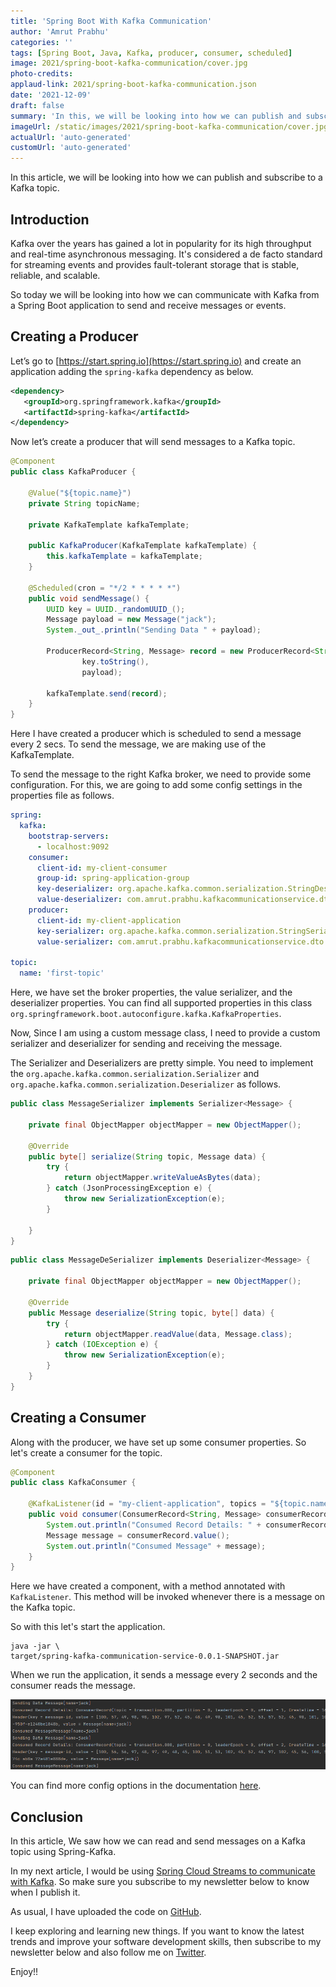 ```yaml
---
title: 'Spring Boot With Kafka Communication'
author: 'Amrut Prabhu'
categories: ''
tags: [Spring Boot, Java, Kafka, producer, consumer, scheduled]
image: 2021/spring-boot-kafka-communication/cover.jpg
photo-credits:
applaud-link: 2021/spring-boot-kafka-communication.json
date: '2021-12-09'
draft: false
summary: 'In this, we will be looking into how we can publish and subscribe to a Kafka topic using Spring Kafka'
imageUrl: /static/images/2021/spring-boot-kafka-communication/cover.jpg
actualUrl: 'auto-generated'
customUrl: 'auto-generated'
---
```


In this article, we will be looking into how we can publish and subscribe to a Kafka topic.

## Introduction

Kafka over the years has gained a lot in popularity for its high throughput and real-time asynchronous messaging. It's considered a de facto standard for streaming events and provides fault-tolerant storage that is stable, reliable, and scalable.

So today we will be looking into how we can communicate with Kafka from a Spring Boot application to send and receive messages or events.

## Creating a Producer

Let’s go to [https://start.spring.io](https://start.spring.io) and create an application adding the `spring-kafka` dependency as below.

```xml
<dependency>
   <groupId>org.springframework.kafka</groupId>
   <artifactId>spring-kafka</artifactId>
</dependency>
```

<AdsFlows id="adflow1" slot="8168941152" />

Now let’s create a producer that will send messages to a Kafka topic.

```java
@Component
public class KafkaProducer {

    @Value("${topic.name}")
    private String topicName;

    private KafkaTemplate kafkaTemplate;

    public KafkaProducer(KafkaTemplate kafkaTemplate) {
        this.kafkaTemplate = kafkaTemplate;
    }

    @Scheduled(cron = "*/2 * * * * *")
    public void sendMessage() {
        UUID key = UUID._randomUUID_();
        Message payload = new Message("jack");
        System._out_.println("Sending Data " + payload);

        ProducerRecord<String, Message> record = new ProducerRecord<String, Message>(topicName,
                key.toString(),
                payload);

        kafkaTemplate.send(record);
    }
}
```

Here I have created a producer which is scheduled to send a message every 2 secs. To send the message, we are making use of the KafkaTemplate.

To send the message to the right Kafka broker, we need to provide some configuration. For this, we are going to add some config settings in the properties file as follows.

```yaml
spring:
  kafka:
    bootstrap-servers:
      - localhost:9092
    consumer:
      client-id: my-client-consumer
      group-id: spring-application-group
      key-deserializer: org.apache.kafka.common.serialization.StringDeserializer
      value-deserializer: com.amrut.prabhu.kafkacommunicationservice.dto.converters.MessageDeSerializer
    producer:
      client-id: my-client-application
      key-serializer: org.apache.kafka.common.serialization.StringSerializer
      value-serializer: com.amrut.prabhu.kafkacommunicationservice.dto.converters.MessageSerializer

topic:
  name: 'first-topic'
```

<AdsFlows id="adflow2" slot="2393870295" />

Here, we have set the broker properties, the value serializer, and the deserializer properties. You can find all supported properties in this class `org.springframework.boot.autoconfigure.kafka.KafkaProperties`.

Now, Since I am using a custom message class, I need to provide a custom serializer and deserializer for sending and receiving the message.

The Serializer and Deserializers are pretty simple. You need to implement the `org.apache.kafka.common.serialization.Serializer` and `org.apache.kafka.common.serialization.Deserializer` as follows.

```java
public class MessageSerializer implements Serializer<Message> {

    private final ObjectMapper objectMapper = new ObjectMapper();

    @Override
    public byte[] serialize(String topic, Message data) {
        try {
            return objectMapper.writeValueAsBytes(data);
        } catch (JsonProcessingException e) {
            throw new SerializationException(e);
        }

    }
}
```

```java
public class MessageDeSerializer implements Deserializer<Message> {

    private final ObjectMapper objectMapper = new ObjectMapper();

    @Override
    public Message deserialize(String topic, byte[] data) {
        try {
            return objectMapper.readValue(data, Message.class);
        } catch (IOException e) {
            throw new SerializationException(e);
        }
    }
}
```

## Creating a Consumer

Along with the producer, we have set up some consumer properties. So let's create a consumer for the topic.

```java
@Component
public class KafkaConsumer {

    @KafkaListener(id = "my-client-application", topics = "${topic.name}")
    public void consumer(ConsumerRecord<String, Message> consumerRecord) {
        System.out.println("Consumed Record Details: " + consumerRecord);
        Message message = consumerRecord.value();
        System.out.println("Consumed Message" + message);
    }
}
```

<AdsFlows id="adflow3" slot="1404222257" />

Here we have created a component, with a method annotated with `KafkaListener`. This method will be invoked whenever there is a message on the Kafka topic.

So with this let's start the application.

```shell
java -jar \
target/spring-kafka-communication-service-0.0.1-SNAPSHOT.jar
```

When we run the application, it sends a message every 2 seconds and the consumer reads the message.

![Spring Kafka Integration](/static/images/2021/spring-boot-kafka-communication/spring-kafka-integration.png)

You can find more config options in the documentation [here](https://docs.spring.io/spring-kafka/docs/current/reference/html/#container-props).

## Conclusion

In this article, We saw how we can read and send messages on a Kafka topic using Spring-Kafka.

In my next article, I would be using [Spring Cloud Streams to communicate with Kafka](https://refactorfirst.com/spring-cloud-stream-with-kafka-communication). So make sure you subscribe to my newsletter below to know when I publish it.

<AdsFlows id="adflow4" slot="2523816518" />

As usual, I have uploaded the code on [GitHub](https://github.com/amrutprabhu/kafka-workouts/tree/master/spring-kafka-communication-service).

I keep exploring and learning new things. If you want to know the latest trends and improve your software development skills, then subscribe to my newsletter below and also follow me on [Twitter](https://twitter.com/amrutprabhu42).

Enjoy!!
